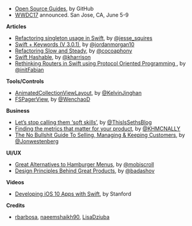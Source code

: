 * [Open Source Guides](https://opensource.guide/), by GitHub
* [WWDC17](https://developer.apple.com/wwdc/) announced. San Jose, CA, June 5-9

**Articles**

* [Refactoring singleton usage in Swift](http://www.jessesquires.com/refactoring-singletons-in-swift/), by [@jesse_squires](https://twitter.com/jesse_squires)
* [Swift + Keywords (V 3.0.1)](https://medium.com/the-traveled-ios-developers-guide/swift-keywords-v-3-0-1-f59783bf26c), by [@jordanmorgan10](https://twitter.com/jordanmorgan10)
* [Refactoring Slow and Steady](http://robnapier.net/refactoring), by [@cocoaphony](https://twitter.com/cocoaphony)
* [Swift Hashable](http://useyourloaf.com/blog/swift-hashable/), by [@kharrison](https://twitter.com/kharrison)
* [Rethinking Routers in Swift using Protocol Oriented Programming ](https://chaione.com/blog/rethinking-routers-swift-protocol-oriented-programming-part-1/), by [@initFabian](https://twitter.com/initfabian)


**Tools/Controls**

* [AnimatedCollectionViewLayout](https://github.com/KelvinJin/AnimatedCollectionViewLayout), by [@KelvinJinghan](https://twitter.com/KelvinJinghan)
* [FSPagerView](https://github.com/WenchaoD/FSPagerView), by [@WenchaoD](https://twitter.com/WenchaoD)

**Business**

* [Let’s stop calling them ‘soft skills’](https://itsyourturnblog.com/lets-stop-calling-them-soft-skills-9cc27ec09ecb#.ldyn3fuv1), by [@ThisIsSethsBlog](https://twitter.com/ThisIsSethsBlog)
* [Finding the metrics that matter for your product](https://blog.intercom.com/finding-the-metrics-that-matter-for-your-product/), by [@KHMCNALLY](https://twitter.com/khmcnally)
* [The No Bullshit Guide To Selling, Managing & Keeping Customers](https://medium.com/hi-my-name-is-jon/from-content-to-clients-the-no-bullshit-guide-to-selling-managing-keeping-customers-c278fd01f35e#.xis86fi49), by [@Jonwestenberg](https://twitter.com/Jonwestenberg)


**UI/UX**

* [Great Alternatives to Hamburger Menus](https://uxplanet.org/great-alternatives-to-hamburger-menus-d4c76d9414dd#.culcmaqvm), by [@mobiscroll](https://twitter.com/mobiscroll)
* [Design Principles Behind Great Products](https://medium.muz.li/design-principles-behind-great-products-6ef13cd74ccf#.5ptw9lehy), by [@badashov](https://twitter.com/badashov)

**Videos**

* [Developing iOS 10 Apps with Swift](https://itunes.apple.com/in/course/developing-ios-10-apps-swift/id1198467120), by Stanford

**Credits**

* [rbarbosa](https://github.com/rbarbosa), [naeemshaikh90](https://github.com/naeemshaikh90), [LisaDziuba](https://github.com/LisaDziuba)

